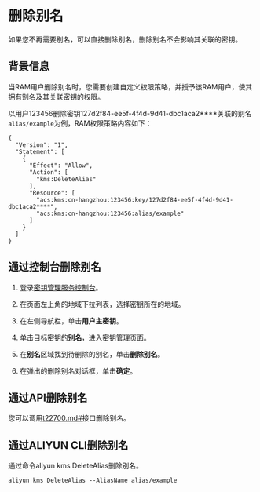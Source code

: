 # 删除别名

如果您不再需要别名，可以直接删除别名，删除别名不会影响其关联的密钥。

## 背景信息

当RAM用户删除别名时，您需要创建自定义权限策略，并授予该RAM用户，使其拥有别名及其关联密钥的权限。

以用户123456删除密钥127d2f84-ee5f-4f4d-9d41-dbc1aca2\*\*\*\*关联的别名`alias/example`为例，RAM权限策略内容如下：

```
{
  "Version": "1",
  "Statement": [
    {
      "Effect": "Allow",
      "Action": [
        "kms:DeleteAlias"
      ],
      "Resource": [
        "acs:kms:cn-hangzhou:123456:key/127d2f84-ee5f-4f4d-9d41-dbc1aca2****",
        "acs:kms:cn-hangzhou:123456:alias/example"
      ]
    }
  ]
}
```

## 通过控制台删除别名

1.  登录[密钥管理服务控制台](https://kms.console.aliyun.com)。

2.  在页面左上角的地域下拉列表，选择密钥所在的地域。

3.  在左侧导航栏，单击**用户主密钥**。

4.  单击目标密钥的**别名**，进入密钥管理页面。

5.  在**别名**区域找到待删除的别名，单击**删除别名**。

6.  在弹出的删除别名对话框，单击**确定**。


## 通过API删除别名

您可以调用[t22700.md\#](/cn.zh-CN/API参考/密钥/DeleteAlias.md)接口删除别名。

## 通过ALIYUN CLI删除别名

通过命令aliyun kms DeleteAlias删除别名。

```
aliyun kms DeleteAlias --AliasName alias/example
```

